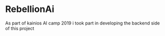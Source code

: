 # RebellionAi
As part of kainios AI camp 2019 i took part in developing the backend side of this project 
